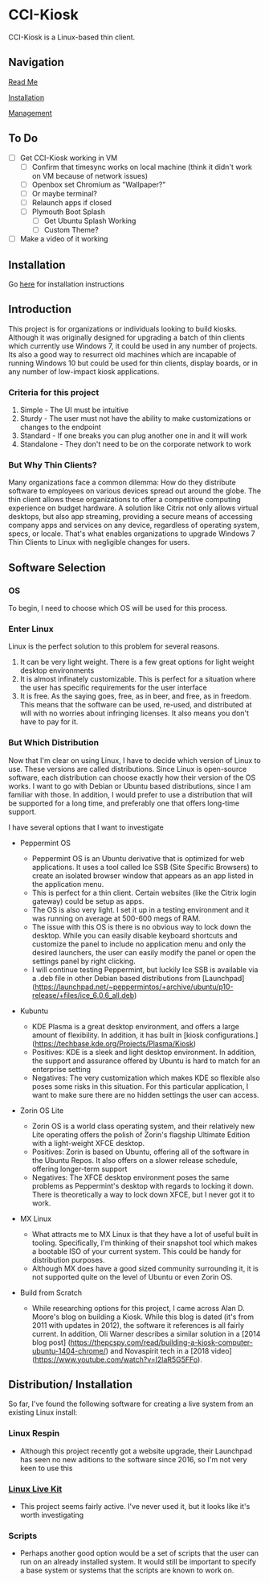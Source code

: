 # CCI-Kiosk
CCI-Kiosk is a Linux-based thin client.

## Navigation
[Read Me](README.md)

[Installation](installation.md)

[Management](management.md)

## To Do
- [ ] Get CCI-Kiosk working in VM
	- [ ] Confirm that timesync works on local machine (think it didn't work on VM because of network issues)
	- [ ] Openbox set Chromium as "Wallpaper?"
	- [ ] Or maybe terminal?
	- [ ] Relaunch apps if closed
	- [ ] Plymouth Boot Splash
		- [ ] Get Ubuntu Splash Working
		- [ ] Custom Theme?
- [ ] Make a video of it working

## Installation
Go [here](installation.md) for installation instructions

## Introduction
This project is for organizations or individuals looking to build kiosks. Although it was originally designed for upgrading a batch of thin clients which currently use Windows 7, it could be used in any number of projects. Its also a good way to resurrect old machines which are incapable of running Windows 10 but could be used for thin clients, display boards, or in any number of low-impact kiosk applications.

### Criteria for this project
1. Simple - The UI must be intuitive
2. Sturdy - The user must not have the ability to make customizations or changes to the endpoint
3. Standard - If one breaks you can plug another one in and it will work
4. Standalone - They don't need to be on the corporate network to work

### But Why Thin Clients?
Many organizations face a common dilemma: How do they distribute software to employees on various devices spread out around the globe. The thin client allows these organizations to offer a competitive computing experience on budget hardware. A solution like Citrix not only allows virtual desktops, but also app streaming, providing a secure means of accessing company apps and services on any device, regardless of operating system, specs, or locale. That's what enables organizations to upgrade Windows 7 Thin Clients to Linux with negligible changes for users. 

## Software Selection
### OS
To begin, I need to choose which OS will be used for this process. 
### Enter Linux 
Linux is the perfect solution to this problem for several reasons.

1. It can be very light weight. There is a few great options for light weight desktop environments
2. It is almost infinately customizable. This is perfect for a situation where the user has specific requirements for the user interface
3. It is free. As the saying goes, free, as in beer, and free, as in freedom. This means that the software can be used, re-used, and distributed at will with no worries about infringing licenses. It also means you don't have to pay for it.
### But Which Distribution
Now that I'm clear on using Linux, I have to decide which version of Linux to use. These versions are called distributions. Since Linux is open-source software, each distribution can choose exactly how their version of the OS works. I want to go with Debian or Ubuntu based distributions, since I am familiar with those. In addition, I would prefer to use a distribution that will be supported for a long time, and preferably one that offers long-time support.

I have several options that I want to investigate

- Peppermint OS

    - Peppermint OS is an Ubuntu derivative that is optimized for web applications. It uses a tool called Ice SSB (Site Specific Browsers) to create an isolated browser window that appears as an app listed in the application menu. 
    - This is perfect for a thin client. Certain websites (like the Citrix login gateway) could be setup as apps. 
    - The OS is also very light. I set it up in a testing environment and it was running on average at 500-600 megs of RAM.
    - The issue with this OS is there is no obvious way to lock down the desktop. While you can easily disable keyboard shortcuts and customize the panel to include no application menu and only the desired launchers, the user can easily modify the panel or open the settings panel by right clicking.
    - I will continue testing Peppermint, but luckily Ice SSB is available via a .deb file in other Debian based distributions from [Launchpad] (https://launchpad.net/~peppermintos/+archive/ubuntu/p10-release/+files/ice_6.0.6_all.deb)

- Kubuntu 
    - KDE Plasma is a great desktop environment, and offers a large amount of flexibility. In addition, it has built in [kiosk configurations.] (https://techbase.kde.org/Projects/Plasma/Kiosk)
    - Positives: KDE is a sleek and light desktop environment. In addition, the support and assurance offered by Ubuntu is hard to match for an enterprise setting
    - Negatives: The very customization which makes KDE so flexible also poses some risks in this situation. For this particular application, I want to make sure there are no hidden settings the user can access.

- Zorin OS Lite
    - Zorin OS is a world class operating system, and their relatively new Lite operating offers the polish of Zorin's flagship Ultimate Edition with a light-weight XFCE desktop.
    - Positives: Zorin is based on Ubuntu, offering all of the software in the Ubuntu Repos. It also offers on a slower release schedule, offering longer-term support
    - Negatives: The XFCE desktop environment poses the same problems as Peppermint's desktop with regards to locking it down. There is theoretically a way to lock down XFCE, but I never got it to work.

- MX Linux
    - What attracts me to MX Linux is that they have a lot of useful built in tooling. Specifically, I'm thinking of their snapshot tool which makes a bootable ISO of your current system. This could be handy for distribution purposes. 
    - Although MX does have a good sized community surrounding it, it is not supported quite on the level of Ubuntu or even Zorin OS. 

- Build from Scratch 
     - While researching options for this project, I came across Alan D. Moore's blog on building a Kiosk. While this blog is dated (it's from 2011 with updates in 2012), the software it references is all fairly current. In addition, Oli Warner describes a similar solution in a [2014 blog post] (https://thepcspy.com/read/building-a-kiosk-computer-ubuntu-1404-chrome/) and Novaspirit tech in a [2018 video] (https://www.youtube.com/watch?v=I2laR5G5FFo). 


## Distribution/ Installation
So far, I've found the following software for creating a live system from an existing Linux install:

### Linux Respin
- Although this project recently got a website upgrade, their Launchpad has seen no new aditions to the software since 2016, so I'm not very keen to use this

### [Linux Live Kit](https://www.linux-live.org/#explore)
- This project seems fairly active. I've never used it, but it looks like it's worth investigating

### Scripts
- Perhaps another good option would be a set of scripts that the user can run on an already installed system. It would still be important to specify a base system or systems that the scripts are known to work on.